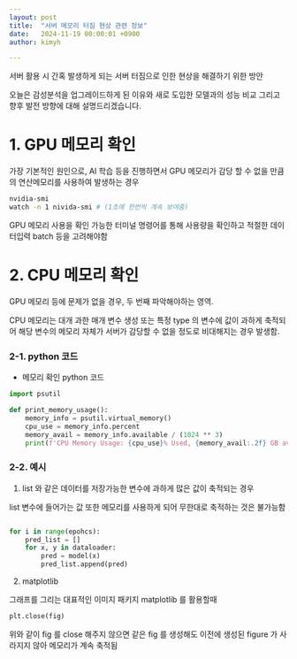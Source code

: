 ```yaml
---
layout: post
title:  "서버 메모리 터짐 현상 관련 정보"
date:   2024-11-19 00:00:01 +0900
author: kimyh

---
```




서버 활용 시 간혹 발생하게 되는 서버 터짐으로 인한 현상을 해결하기 위한 방안



오늘은 감성분석을 업그레이드하게 된 이유와 새로 도입한 모델과의 성능 비교 그리고 향후 발전 방향에 대해 설명드리겠습니다.

# 1. GPU 메모리 확인

가장 기본적인 원인으로, AI 학습 등을 진행하면서 GPU 메모리가 감당 할 수 없을 만큼의 연산메모리를 사용하여 발생하는 경우

```bash 
nvidia-smi
watch -n 1 nivida-smi # (1초에 한번씩 계속 보여줌)
```

GPU 메모리 사용을 확인 가능한 터미널 명령어를 통해 사용량을 확인하고 적절한 데이터입력 batch 등을 고려해야함

# 2. CPU 메모리 확인

GPU 메모리 등에 문제가 없을 경우, 두 번째 파악해야하는 영역.

CPU 메모리는 대개 과한 매개 변수 생성 또는 특정 type 의 변수에 값이 과하게 축적되어 해당 변수의 메모리 자체가 서버가 감당할 수 없을 정도로 비대해지는 경우 발생함.

### 2-1. python 코드

- 메모리 확인 python 코드

```python
import psutil

def print_memory_usage():
    memory_info = psutil.virtual_memory()
    cpu_use = memory_info.percent
    memory_avail = memory_info.available / (1024 ** 3)
    print(f'CPU Memory Usage: {cpu_use}% Used, {memory_avail:.2f} GB available')
```



### 2-2. 예시

1.  list 와 같은 데이터를 저장가능한 변수에 과하게 많은 값이 축적되는 경우

list 변수에 들어가는 값 또한 메모리를 사용하게 되어 무한대로 축적하는 것은 불가능함

```python

for i in range(epohcs):
    pred_list = []
    for x, y in dataloader:
        pred = model(x)
        pred_list.append(pred)
```

2. matplotlib

그래프를 그리는 대표적인 이미지 패키지 matplotlib 를 활용할때

```python
plt.close(fig)
```

위와 같이 fig 를 close 해주지 않으면 같은 fig 를 생성해도 이전에 생성된 figure 가 사라지지 않아 메모리가 계속 축적됨